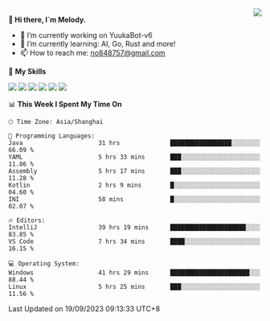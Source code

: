 <a href="#">
  <img align="right" src="https://github-readme-stats.vercel.app/api?username=melodyyuuka&count_private=true&show_icons=true" />
</a>

**👋 Hi there, I`m Melody.**

- 🔭 I’m currently working on YuukaBot-v6
- 🌱 I’m currently learning: AI, Go, Rust and more!
- 📫 How to reach me: no848757@gmail.com

🌟 **My Skills** 

![](https://img.shields.io/badge/-Python-3e74a2?style=flat-square&logo=Python&logoColor=fff)
![](https://img.shields.io/badge/-Java-007396?style=flat-square&logo=OpenJDK&logoColor=fff)
![](https://img.shields.io/badge/-Node.js-339933?style=flat-square&logo=Node.js&logoColor=fff)
![](https://img.shields.io/badge/-Git-f05032?style=flat-square&logo=git&logoColor=fff)
![](https://img.shields.io/badge/-PostgreSQL-4169e1?style=flat-square&logo=PostgreSQL&logoColor=fff)
![](https://img.shields.io/badge/-VSCode-007acc?style=flat-square&logo=Visual-Studio-Code&logoColor=fff)


<!--START_SECTION:waka-->
📊 **This Week I Spent My Time On** 

```text
🕑︎ Time Zone: Asia/Shanghai

💬 Programming Languages: 
Java                     31 hrs              █████████████████░░░░░░░░   66.09 % 
YAML                     5 hrs 33 mins       ███░░░░░░░░░░░░░░░░░░░░░░   11.86 % 
Assembly                 5 hrs 17 mins       ███░░░░░░░░░░░░░░░░░░░░░░   11.28 % 
Kotlin                   2 hrs 9 mins        █░░░░░░░░░░░░░░░░░░░░░░░░   04.60 % 
INI                      58 mins             █░░░░░░░░░░░░░░░░░░░░░░░░   02.07 % 

🔥 Editors: 
IntelliJ                 39 hrs 19 mins      █████████████████████░░░░   83.85 % 
VS Code                  7 hrs 34 mins       ████░░░░░░░░░░░░░░░░░░░░░   16.15 % 

💻 Operating System: 
Windows                  41 hrs 29 mins      ██████████████████████░░░   88.44 % 
Linux                    5 hrs 25 mins       ███░░░░░░░░░░░░░░░░░░░░░░   11.56 % 
```


 Last Updated on 19/09/2023 09:13:33 UTC+8
<!--END_SECTION:waka-->
